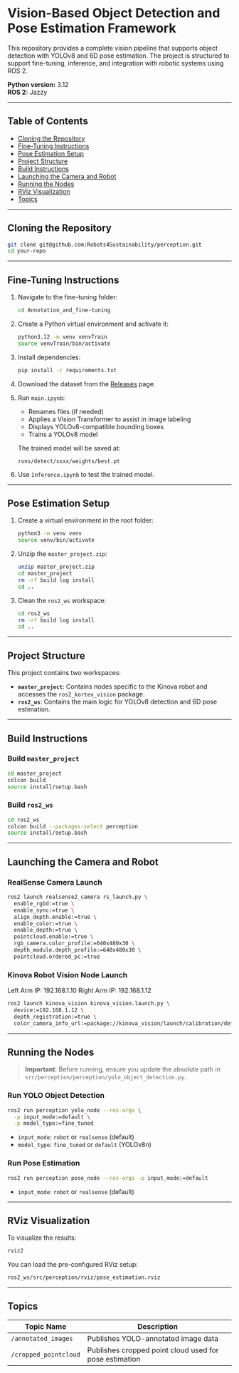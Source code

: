 # Vision-Based Object Detection and Pose Estimation Framework

This repository provides a complete vision pipeline that supports object detection with YOLOv8 and 6D pose estimation. The project is structured to support fine-tuning, inference, and integration with robotic systems using ROS 2.

**Python version:** 3.12  
**ROS 2:** Jazzy

---

## Table of Contents

- [Cloning the Repository](#cloning-the-repository)
- [Fine-Tuning Instructions](#fine-tuning-instructions)
- [Pose Estimation Setup](#pose-estimation-setup)
- [Project Structure](#project-structure)
- [Build Instructions](#build-instructions)
- [Launching the Camera and Robot](#launching-the-camera-and-robot)
- [Running the Nodes](#running-the-nodes)
- [RViz Visualization](#rviz-visualization)
- [Topics](#topics)

---

## Cloning the Repository

```bash
git clone git@github.com:Robots4Sustainability/perception.git
cd your-repo
```

---

## Fine-Tuning Instructions

1. Navigate to the fine-tuning folder:
   ```bash
   cd Annotation_and_fine-tuning
   ```

2. Create a Python virtual environment and activate it:
   ```bash
   python3.12 -m venv venvTrain
   source venvTrain/bin/activate
   ```

3. Install dependencies:
   ```bash
   pip install -r requirements.txt
   ```

4. Download the dataset from the [Releases](https://github.com/Robots4Sustainability/perception/releases/tag/v1.0.0) page.

5. Run `main.ipynb`:
   - Renames files (if needed)
   - Applies a Vision Transformer to assist in image labeling
   - Displays YOLOv8-compatible bounding boxes
   - Trains a YOLOv8 model

   The trained model will be saved at:
   ```
   runs/detect/xxxx/weights/best.pt
   ```

6. Use `Inference.ipynb` to test the trained model.

---

## Pose Estimation Setup

1. Create a virtual environment in the root folder:
   ```bash
   python3 -m venv venv
   source venv/bin/activate
   ```

2. Unzip the `master_project.zip`:
   ```bash
   unzip master_project.zip
   cd master_project
   rm -rf build log install
   cd ..
   ```

3. Clean the `ros2_ws` workspace:
   ```bash
   cd ros2_ws
   rm -rf build log install
   cd ..
   ```

---

## Project Structure

This project contains two workspaces:

- **`master_project`**: Contains nodes specific to the Kinova robot and accesses the `ros2_kortex_vision` package.
- **`ros2_ws`**: Contains the main logic for YOLOv8 detection and 6D pose estimation.

---

## Build Instructions

### Build `master_project`
```bash
cd master_project
colcon build
source install/setup.bash
```

### Build `ros2_ws`
```bash
cd ros2_ws
colcon build --packages-select perception
source install/setup.bash
```

---

## Launching the Camera and Robot

### RealSense Camera Launch
```bash
ros2 launch realsense2_camera rs_launch.py \
  enable_rgbd:=true \
  enable_sync:=true \
  align_depth.enable:=true \
  enable_color:=true \
  enable_depth:=true \
  pointcloud.enable:=true \
  rgb_camera.color_profile:=640x480x30 \
  depth_module.depth_profile:=640x480x30 \
  pointcloud.ordered_pc:=true
```

### Kinova Robot Vision Node Launch
Left Arm IP: 192.168.1.10
Right Arm IP: 192.168.1.12

```bash
ros2 launch kinova_vision kinova_vision.launch.py \
  device:=192.168.1.12 \
  depth_registration:=true \
  color_camera_info_url:=package://kinova_vision/launch/calibration/default_color_calib_1280x720.ini
```

---

## Running the Nodes

> **Important**: Before running, ensure you update the absolute path in `src/perception/perception/yolo_object_detection.py`.

### Run YOLO Object Detection

```bash
ros2 run perception yolo_node --ros-args \
  -p input_mode:=default \
  -p model_type:=fine_tuned
```

- `input_mode`: `robot` or `realsense` (default) 
- `model_type`: `fine_tuned` or `default` (YOLOv8n)

### Run Pose Estimation

```bash
ros2 run perception pose_node --ros-args -p input_mode:=default
```

- `input_mode`: `robot` or `realsense` (default) 

---

## RViz Visualization

To visualize the results:

```bash
rviz2
```

You can load the pre-configured RViz setup:

```bash
ros2_ws/src/perception/rviz/pose_estimation.rviz
```

---

## Topics

| Topic Name             | Description                         |
|------------------------|-------------------------------------|
| `/annotated_images`    | Publishes YOLO-annotated image data |
| `/cropped_pointcloud`  | Publishes cropped point cloud used for pose estimation |
